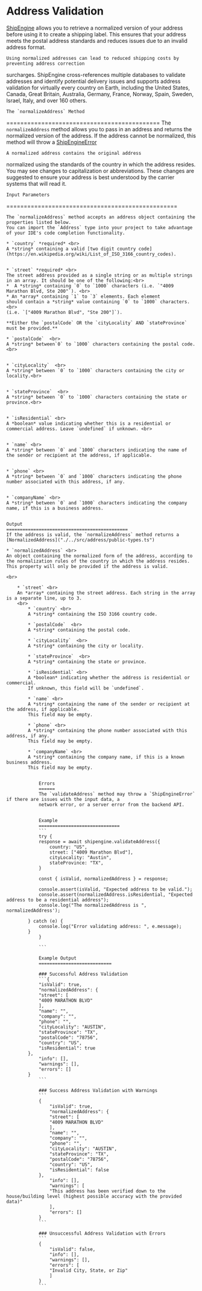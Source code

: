 Address Validation
================================
[ShipEngine](www.shipengine.com) allows you to retrieve a normalized version of your address before using it to create a 
shipping label. This ensures that your address meets the postal address standards and reduces issues due to an 
invalid address format.

    Using normalized addresses can lead to reduced shipping costs by preventing address correction
surcharges. ShipEngine cross-references multiple databases to validate addresses and identify potential delivery issues
and supports address validation for virtually every country on Earth, including the United States, Canada,
    Great Britain, Australia, Germany, France, Norway, Spain, Sweden, Israel, Italy, and over 160 others.

    The `normalizeAddress` Method
============================================
The `normalizeAddress` method allows you to pass in an address and returns the normalized version of the address. If the 
address cannot be normalized, this method will throw a [ShipEngineError]("./../src/errors/shipengine-error.ts")

    A normalized address contains the original address
normalized using the standards of the country in which the address resides. You may see changes to capitalization or abbreviations.
    These changes are suggested
to ensure your address is best understood by the carrier systems that will read it.

    Input Parameters
=================================================

    The `normalizeAddress` method accepts an address object containing the properties listed below.
    You can import the `Address` type into your project to take advantage of your IDE's code completion functionality.

    * `country` *required* <br>
    A *string* containing a valid [two digit country code](https://en.wikipedia.org/wiki/List_of_ISO_3166_country_codes).


    * `street` *required* <br>
    The street address provided as a single string or as multiple strings in an array. It should be one of the following:<br>
    *  A *string* containing `0` to `1000` characters (i.e. `"4009 Marathon Blvd, Ste 200"`). <br>
    * An *array* containing `1` to `3` elements. Each element
    should contain a *string* value containing `0` to `1000` characters. <br>
    (i.e. `["4009 Marathon Blvd", "Ste 200"]`).

    **Either the `postalCode` OR the `cityLocality` AND `stateProvince` must be provided.**

    * `postalCode`  <br>
    A *string* between`0` to `1000` characters containing the postal code. <br>


    * `cityLocality`  <br>
    A *string* between `0` to `1000` characters containing the city or locality.<br>


    * `stateProvince`  <br>
    A *string* between `0` to `1000` characters containing the state or province.<br>


    * `isResidential` <br>
    A *boolean* value indicating whether this is a residential or commercial address. Leave `undefined` if unknown. <br>


    * `name` <br>
    A *string* between `0` and `1000` characters indicating the name of the sender or recipient at the address, if applicable.


    * `phone` <br>
    A *string* between `0` and `1000` characters indicating the phone number associated with this address, if any.


    * `companyName` <br>
    A *string* between `0` and `1000` characters indicating the company name, if this is a business address.


    Output
    =============================================
    If the address is valid, the `normalizeAddress` method returns a [NormalizedAddress]("./../src/address/public-types.ts")

    * `normalizedAddress` <br>
    An object containing the normalized form of the address, according to the normalization rules of the country in which the address resides.
    This property will only be provided if the address is valid.

    <br>

        * `street` <br>
        An *array* containing the street address. Each string in the array is a separate line, up to 3.
        <br>
            * `country` <br>
            A *string* containing the ISO 3166 country code.

            * `postalCode`  <br>
            A *string* containing the postal code.

            * `cityLocality`  <br>
            A *string* containing the city or locality.

            * `stateProvince`  <br>
            A *string* containing the state or province.

            * `isResidential` <br>
            A *boolean* indicating whether the address is residential or commercial.
            If unknown, this field will be `undefined`.

            * `name` <br>
            A *string* containing the name of the sender or recipient at the address, if applicable.
            This field may be empty.

            * `phone` <br>
            A *string* containing the phone number associated with this address, if any.
            This field may be empty.

            * `companyName` <br>
            A *string* containing the company name, if this is a known business address.
            This field may be empty.


                Errors
                ======
                The `validateAddress` method may throw a `ShipEngineError` if there are issues with the input data, a
                network error, or a server error from the backend API.


                Example
                ==============================
                ```
                try {
                response = await shipengine.validateAddress({
                    country: "US",
                    street: ["4009 Marathon Blvd"],
                    cityLocality: "Austin",
                    stateProvince: "TX",
                }

                const { isValid, normalizedAddress } = response;

                console.assert(isValid, "Expected address to be valid.");
                console.assert(normalizedAddress.isResidential, "Expected address to be a residential address");
                console.log("The normalizedAddress is ", normalizedAddress');

            } catch (e) {
                console.log("Error validating address: ", e.message);
            }
                }

                ```

                Example Output
                ===========================

                ### Successful Address Validation
                ```{
                "isValid": true,
                "normalizedAddress": {
                "street": [
                "4009 MARATHON BLVD"
                ],
                "name": "",
                "company": "",
                "phone": "",
                "cityLocality": "AUSTIN",
                "stateProvince": "TX",
                "postalCode": "78756",
                "country": "US",
                "isResidential": true
            },
                "info": [],
                "warnings": [],
                "errors": []
            }
                ```

                ### Success Address Validation with Warnings
                ```
                {
                    "isValid": true,
                    "normalizedAddress": {
                    "street": [
                    "4009 MARATHON BLVD"
                    ],
                    "name": "",
                    "company": "",
                    "phone": "",
                    "cityLocality": "AUSTIN",
                    "stateProvince": "TX",
                    "postalCode": "78756",
                    "country": "US",
                    "isResidential": false
                },
                    "info": [],
                    "warnings": [
                    "This address has been verified down to the house/building level (highest possible accuracy with the provided data)"
                    ],
                    "errors": []
                }
                ```

                ### Unsuccessful Address Validation with Errors
                ```
                {
                    "isValid": false,
                    "info": [],
                    "warnings": [],
                    "errors": [
                    "Invalid City, State, or Zip"
                    ]
                }
                ```